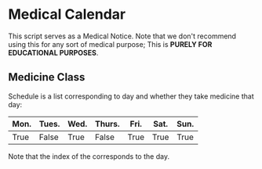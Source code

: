 Medical Calendar
=====================

This script serves as a Medical Notice. 
Note that we don't recommend using this 
for any sort of medical purpose;
This is **PURELY FOR EDUCATIONAL PURPOSES**.

Medicine Class
---------------
Schedule is a list corresponding to day and whether they take medicine that day:

| Mon. | Tues. | Wed. | Thurs. | Fri. | Sat. | Sun. |
|------|-------|------|--------|------|------|------|
| True | False | True | False  | True | True | True |

Note that the index of the corresponds to the day.
